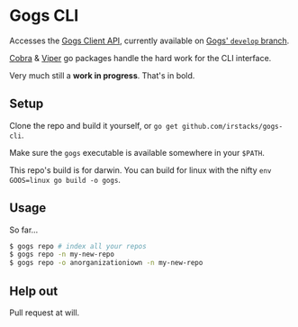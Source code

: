 # Gogs CLI

Accesses the [Gogs Client API](https://github.com/gogits/go-gogs-client), currently available on [Gogs' `develop` branch](https://github.com/gogits/gogs/tree/develop).

[Cobra](https://github.com/spf13/cobra) & [Viper](https://github.com/spf13/viper) go packages handle the hard work for the CLI interface.

Very much still a __work in progress__. That's in bold.

## Setup

Clone the repo and build it yourself, or `go get github.com/irstacks/gogs-cli`.

Make sure the `gogs` executable is available somewhere in your `$PATH`.

This repo's build is for darwin. You can build for linux with the nifty `env GOOS=linux go build -o gogs`.

## Usage

So far...

```bash
$ gogs repo # index all your repos
$ gogs repo -n my-new-repo
$ gogs repo -o anorganizationiown -n my-new-repo
```

## Help out

Pull request at will.
